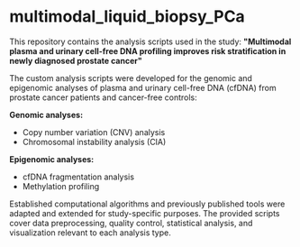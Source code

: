 # multimodal_liquid_biopsy_PCa
This repository contains the analysis scripts used in the study: 
**"Multimodal plasma and urinary cell-free DNA profiling improves risk stratification in newly diagnosed prostate cancer"**

The custom analysis scripts were developed for the genomic and epigenomic analyses of plasma and urinary cell-free DNA (cfDNA) from prostate cancer patients and cancer-free controls:

**Genomic analyses:**
- Copy number variation (CNV) analysis
- Chromosomal instability analysis (CIA)

**Epigenomic analyses:**
- cfDNA fragmentation analysis
- Methylation profiling

Established computational algorithms and previously published tools were adapted and extended for study-specific purposes. 
The provided scripts cover data preprocessing, quality control, statistical analysis, and visualization relevant to each analysis type.
